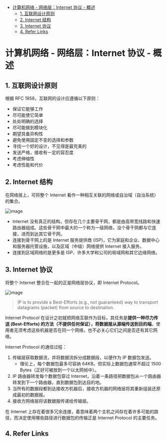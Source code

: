 - [计算机网络 - 网络层：Internet 协议 - 概述](#计算机网络---网络层internet-协议---概述)
  - [1. 互联网设计原则](#1-互联网设计原则)
  - [2. Internet 结构](#2-internet-结构)
  - [3. Internet 协议](#3-internet-协议)
  - [4. Refer Links](#4-refer-links)

# 计算机网络 - 网络层：Internet 协议 - 概述

## 1. 互联网设计原则

根据 RFC 1958，互联网的设计应遵循以下原则：
- 保证它能够工作
- 尽可能使它简单
- 处处明确的选择
- 尽可能做到模块化
- 期望具备异构性
- 避免使用固定不变的选择和参数
- 寻找一个好的设计，不见得是最完美的
- 发送严格，接收有一定的容忍度
- 考虑伸缩性
- 考虑性能和代价

## 2. Internet 结构

在网络层上，可将整个 Internet 看作一种相互关联的网络或自治域（自治系统）的集合。

![image](http://img.cdn.firejq.com/jpg/2018/6/11/212ab6ba7079f90e4fc14509fb241c70.jpg)

- Internet 没有真正的结构，但存在几个主要骨干网，都是由高带宽线路和快速路由器组成。这些骨干网中最大的一个称为一级网络，没个骨干网都与它连接，进而到达其它骨干网。
- 连接到骨干网上的是 Internet 服务提供商 (ISP)，它为家庭和企业、数据中心和服务器托管设施，以及区域（中级）网络提供 Internet 接入服务。
- 连接到区域网络的是更多是 ISP、许多大学和公司的局域网和其它边缘网络。

## 3. Internet 协议

将整个 Internet 整合在一起的正是网络层协议，即 Internet Protocol。

![image](http://img.cdn.firejq.com/jpg/2018/6/11/998cd85fa2d23e888b107af706a6bd4b.jpg)

>  IP is to provide a Best-Efforts (e.g., not guaranteed) way to transport datagrams (packet) from source to destination.

Internet Protocol 在设计之初就把网络互联作为目标，其任务是**提供一种尽力传送 (Best-Efforts) 的方法（不提供任何保证），将数据报从源端传送到目的端**，使用者无须考虑这些机器是否在同一个网络，也不必关心它们之间是否还有其它网络。

Internet Protocol 的通信过程：
1. 传输层获取数据流，并将数据流拆分成数据段，以便作为 IP 数据包发送。
    - 理论上，每个数据包最多可容纳 64KB，但实际上数据包通常不超过 1500 Bytes（正好可被放到一个以太网帧中）。
1. IP 路由器转发每个数据包穿过 Internet，沿着一条路径把数据包从一个路由器转发到下一个路由器，直到数据包到达目的地。
1. 当所有的数据段都到达接收方机器后，接收方机器的网络层将其重新组装还原成最初的数据报。
1. 接收方网络层将该数据报传递给传输层。

在 Internet 上存在着很多冗余连接，着意味着两个主机之间存在着许多可能的路径，而决定使用哪些路径进行数据包的传输正是 Internet Protocol 的主要任务。

## 4. Refer Links